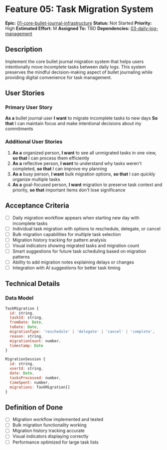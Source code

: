 # Feature 05: Task Migration System

**Epic:** [01-core-bullet-journal-infrastructure](../epics/01-core-bullet-journal-infrastructure.md)
**Status:** Not Started
**Priority:** High
**Estimated Effort:** M
**Assigned To:** TBD
**Dependencies:** [03-daily-log-management](03-daily-log-management.md)

## Description

Implement the core bullet journal migration system that helps users intentionally move incomplete tasks between daily logs. This system preserves the mindful decision-making aspect of bullet journaling while providing digital convenience for task management.

## User Stories

### Primary User Story
**As a** bullet journal user
**I want** to migrate incomplete tasks to new days
**So that** I can maintain focus and make intentional decisions about my commitments

### Additional User Stories
1. **As a** organized person, **I want** to see all unmigrated tasks in one view, **so that** I can process them efficiently
2. **As a** reflective person, **I want** to understand why tasks weren't completed, **so that** I can improve my planning
3. **As a** busy person, **I want** bulk migration options, **so that** I can quickly organize multiple tasks
4. **As a** goal-focused person, **I want** migration to preserve task context and priority, **so that** important items don't lose significance

## Acceptance Criteria

- [ ] Daily migration workflow appears when starting new day with incomplete tasks
- [ ] Individual task migration with options to reschedule, delegate, or cancel
- [ ] Bulk migration capabilities for multiple task selection
- [ ] Migration history tracking for pattern analysis
- [ ] Visual indicators showing migrated tasks and migration count
- [ ] Smart suggestions for future task scheduling based on migration patterns
- [ ] Ability to add migration notes explaining delays or changes
- [ ] Integration with AI suggestions for better task timing

## Technical Details

### Data Model
```javascript
TaskMigration {
  id: string,
  taskId: string,
  fromDate: Date,
  toDate: Date,
  migrationType: 'reschedule' | 'delegate' | 'cancel' | 'complete',
  reason: string,
  migrationCount: number,
  timestamp: Date
}

MigrationSession {
  id: string,
  userId: string,
  date: Date,
  tasksProcessed: number,
  timeSpent: number,
  migrations: TaskMigration[]
}
```

## Definition of Done

- [ ] Migration workflow implemented and tested
- [ ] Bulk migration functionality working
- [ ] Migration history tracking accurate
- [ ] Visual indicators displaying correctly
- [ ] Performance optimized for large task lists